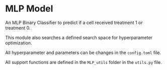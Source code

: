 # MLP Model

An MLP Binary Classifier to predict if a cell received treatment 1 or treatment 0.

This module also searches a defined search space for hyperparameter optimization.

All hyperparameter and parameters can be changes in the `config.toml` file.

All support functions are defined in the `MLP_utils` folder in the
`utils.py` file.
